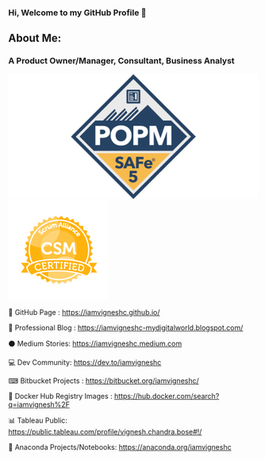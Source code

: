 ### Hi, Welcome to my GitHub Profile 👋

## About Me: 

### A Product Owner/Manager, Consultant, Business Analyst

![Image of SAFe](https://github.com/IamVigneshC/ProductManagement/blob/main/Scaled%20Agile/SAFe-5-POPM-AgileFire_600.png)
![Image of CSM](https://github.com/IamVigneshC/ProductManagement/blob/main/Agile%20Scrum/SCR20146-Seals-Final-CSM.jpeg)


🚀 GitHub Page : https://iamvigneshc.github.io/

📝 Professional Blog : https://iamvigneshc-mydigitalworld.blogspot.com/

⚫ Medium Stories: https://iamvigneshc.medium.com

💻 Dev Community: https://dev.to/iamvigneshc

⌨ Bitbucket Projects : https://bitbucket.org/iamvigneshc/

🐳 Docker Hub Registry Images : https://hub.docker.com/search?q=iamvignesh%2F

📊 Tableau Public: https://public.tableau.com/profile/vignesh.chandra.bose#!/

📗 Anaconda Projects/Notebooks: https://anaconda.org/iamvigneshc


<!--
**IamVigneshC/IamVigneshC** is a ✨ _special_ ✨ repository because its `README.md` (this file) appears on your GitHub profile.

Here are some ideas to get you started:

- 🔭 I’m currently working on ...
- 🌱 I’m currently learning ...
- 👯 I’m looking to collaborate on ...
- 🤔 I’m looking for help with ...
- 💬 Ask me about ...
- 📫 How to reach me: ...
- 😄 Pronouns: ...
- ⚡ Fun fact: ...
-->
